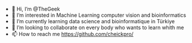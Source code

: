 - 👋 Hi, I’m @TheGeek
- 👀 I’m interested in Machine Learning computer vision and bioinformatics
- 🌱 I’m currently learning data science and bioinformatique in Türkiye
- 💞️ I’m looking to collaborate on every body who wants to learn whith me
- 📫 How to reach me https://github.com/cheickpro/

<!---
cheickpro/cheickpro is a ✨ special ✨ repository because its `README.md` (this file) appears on your GitHub profile.
You can click the Preview link to take a look at your changes.
--->
